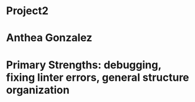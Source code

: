 # Project2

# Anthea Gonzalez
# Primary Strengths: debugging, fixing linter errors, general structure organization
